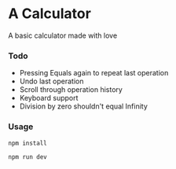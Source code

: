 # A Calculator
A basic calculator made with love

### Todo
- Pressing Equals again to repeat last operation
- Undo last operation
- Scroll through operation history
- Keyboard support
- Division by zero shouldn't equal Infinity

### Usage
```npm install```

```npm run dev```

